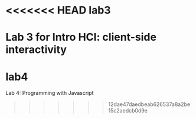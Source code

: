 <<<<<<< HEAD
lab3
====

Lab 3 for Intro HCI: client-side interactivity
=======
lab4
====

Lab 4: Programming with Javascript
>>>>>>> 12dae47daedbeab626537a8a2be15c2aedcb0d9e
